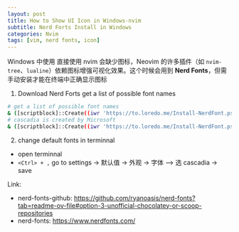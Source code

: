 ```yaml
---
layout: post
title: How to Show UI Icon in Windows-nvim
subtitle: Nerd Forts Install in Windows
categories: Nvim
tags: [vim, nerd fonts, icon]
---
```

Windows 中使用 直接使用 nvim 会缺少图标，Neovim 的许多插件（如 `nvim-tree`、`lualine`）依赖图标增强可视化效果。这个时候会用到 **Nerd Fonts**，但需手动安装才能在终端中正确显示图标

1. Download Nerd Forts
get a list of possible font names
```bash
# get a list of possible font names
& ([scriptblock]::Create((iwr 'https://to.loredo.me/Install-NerdFont.ps1'))) -List All
# cascadia is created by Microsoft
& ([scriptblock]::Create((iwr 'https://to.loredo.me/Install-NerdFont.ps1'))) -Name cascadia-code
```

2. change default fonts in terminnal
- open terminnal
- `<Ctrl> + ,` go to settings -> 默认值 -> 外观 -> 字体 —> 选 cascadia -> save


Link:

- nerd-fonts-github: https://github.com/ryanoasis/nerd-fonts?tab=readme-ov-file#option-3-unofficial-chocolatey-or-scoop-repositories
- nerd-fonts: https://www.nerdfonts.com/
